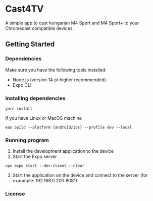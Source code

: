 # Cast4TV

A simple app to cast hungarian M4 Sport and M4 Sport+ to your Chromecast compatible devices.

## Getting Started

### Dependencies

Make sure you have the following tools installed:

- Node.js (version 14 or higher recommended)
- Expo CLI

### Installing dependencies

```
yarn install
```

If you have Linux or MacOS machine

```
eas build --platform {android/ios} --profile dev --local
```

### Running program

1. Install the development application to the device
2. Start the Expo server

```
npx expo start --dev-client --clear
```

3. Start the application on the device and connect to the server (for exanmple: 192.168.0.200:8081)

### License
